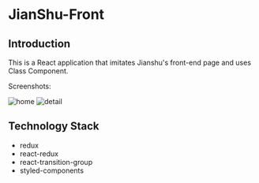 # JianShu-Front
## Introduction
This is a React application that imitates Jianshu's front-end page and uses Class Component.

Screenshots:

![home](https://user-images.githubusercontent.com/97838640/176840666-481167e8-9111-4c14-b305-359c5203ace8.png)
![detail](https://user-images.githubusercontent.com/97838640/176840689-96ae675e-cd86-4455-93c5-56f51866111d.png)

## Technology Stack
+ redux
+ react-redux
+ react-transition-group
+ styled-components

